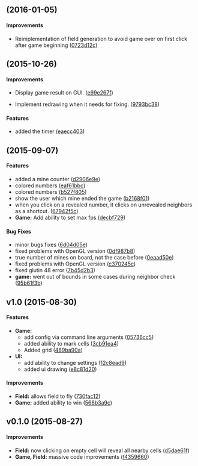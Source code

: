 <a name="v1.2.1"></a>
##  (2016-01-05)


#### Improvements

*   Reimplementation of field generation to avoid game over on first click after game beginning ([0723d12c](https://github.com/Vinatorul/minesweeper-rs/commit/0723d12c42c78c169723414ad72b5dd3575a0163))



<a name="v1.2"></a>
##  (2015-10-26)


#### Improvements

*   Display game result on GUI. ([e99e267f](https://github.com/Vinatorul/minesweeper-rs/commit/e99e267f33abdd071a405ba4337d5cce7ab37557))

*	Implement redrawing when it needs for fixing. ([9793bc38](https://github.com/Vinatorul/minesweeper-rs/commit/9793bc38041836098792bb55e210d40b6583e43a))

#### Features

*   added the timer ([eaecc403](https://github.com/Vinatorul/minesweeper-rs/commit/eaecc4035720e1c47c3a1591745a60525edb7395))



<a name="v1.1"></a>
##  (2015-09-07)


#### Features

*   added a mine counter ([d2906e9e](https://github.com/Vinatorul/minesweeper-rs/commit/d2906e9e39794fca338adc6536b8bac05276ec21))
*   colored numbers ([eaf61bbc](https://github.com/Vinatorul/minesweeper-rs/commit/eaf61bbce8a8950a9ca856f3f5c2dc2c8bac4c59))
*   colored numbers ([b527f805](https://github.com/Vinatorul/minesweeper-rs/commit/b527f8056564b610949c25aab109dfbfb5ef8af0))
*   show the user which mine ended the game ([b2168f01](https://github.com/Vinatorul/minesweeper-rs/commit/b2168f01d3591b275fb48adb5c16b541f4014541))
*   when you click on a revealed number, it clicks on unrevealed neighbors as a shortcut. ([67942f5c](https://github.com/Vinatorul/minesweeper-rs/commit/67942f5cf8f701f851c3a282139838bf4dbb219d))
* **Game:**  Add ability to set max fps ([decbf729](https://github.com/Vinatorul/minesweeper-rs/commit/decbf729cf757ee65091d4716797e97d88de48d1))

#### Bug Fixes

*   minor bugs fixes ([6d04d05e](https://github.com/Vinatorul/minesweeper-rs/commit/6d04d05e32e65e8030f59d049cc42bbb13ef92cb))
*   fixed problems with OpenGL version ([0df987b8](https://github.com/Vinatorul/minesweeper-rs/commit/0df987b856bbd7aeb92a68ef28c8ca02cfb49127))
*   true number of mines on board, not the case before ([0eaad50e](https://github.com/Vinatorul/minesweeper-rs/commit/0eaad50ef2536e07dae9d28df31499c95b35c946))
*   fixed problems with OpenGL version ([c370245c](https://github.com/Vinatorul/minesweeper-rs/commit/c370245cb4fdcdd88bfbd4c8e4edf41add08f308))
*   fixed glutin 48 error ([7b45d2b3](https://github.com/Vinatorul/minesweeper-rs/commit/7b45d2b3f56aadb50f4c3e9e6ecce8a02ae30ff6))
* **game:**  went out of bounds in some cases during neighbor check ([95b61f3b](https://github.com/Vinatorul/minesweeper-rs/commit/95b61f3b7d6989143cf968f31fea6fc079af3bd8))



<a name="v1.0"></a>
## v1.0 (2015-08-30)


#### Features

* **Game:**
  *  add config via command line arguments ([05736cc5](https://github.com/Vinatorul/minesweeper-rs/commit/05736cc5538e248ef300912c9506c8fe72d858f9))
  *  added ability to mark cells ([3cb91ea4](https://github.com/Vinatorul/minesweeper-rs/commit/3cb91ea45e18d21ed81da0c56812dc5053d88aba))
  *  Added grid ([489ba90a](https://github.com/Vinatorul/minesweeper-rs/commit/489ba90acfdb5afe7f08b3e4418aea46b76e5657))
* **UI:**
  *  add ability to change settings ([12c8ead9](https://github.com/Vinatorul/minesweeper-rs/commit/12c8ead97c0aab1a15da3d1e2615e3281cefcb4f))
  *  added ui drawing ([e8c81d20](https://github.com/Vinatorul/minesweeper-rs/commit/e8c81d20cf24dfe5781ce1d9771911553459dacf))

#### Improvements

* **Field:**  allows field to fly ([730fac12](https://github.com/Vinatorul/minesweeper-rs/commit/730fac121f1dfbce530b6c835909dbd1f2b52028))
* **Game:**  added ability to win ([568b3a9c](https://github.com/Vinatorul/minesweeper-rs/commit/568b3a9c5ad4f43574ecf4d6c0e13d2745ade22c))



<a name="v0.1.0"></a>
## v0.1.0 (2015-08-27)


#### Improvements

* **Field:**  now clicking on empty cell will reveal all nearby cells ([d5dae61f](https://github.com/Vinatorul/minesweeper-rs/commit/d5dae61fc8922e1a9a0f933f56daba891ef6cb1f))
* **Game, Field:**  massive code improvements ([f4359660](https://github.com/Vinatorul/minesweeper-rs/commit/f4359660659dd88b3e755e2a2dbc6829f5551a95))